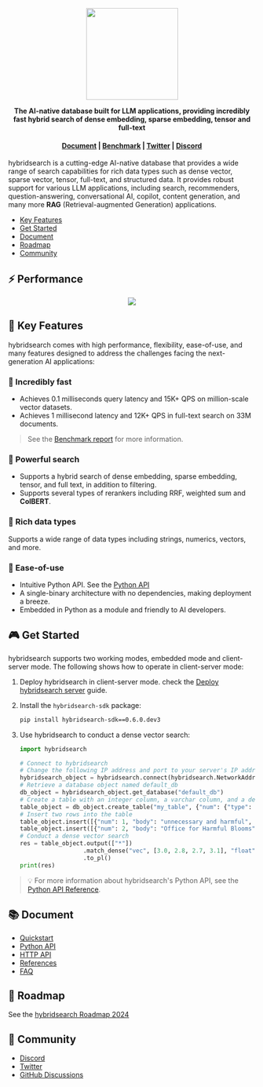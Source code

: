 <div align="center">
  <img width="187" src="https://github.com/hybridsearchflow/hybridsearch/assets/7248/015e1f02-1f7f-4b09-a0c2-9d261cd4858b"/>
</div>


<p align="center">
    <b>The AI-native database built for LLM applications, providing incredibly fast hybrid search of dense embedding, sparse embedding, tensor and full-text</b>
</p>

<h4 align="center">
  <a href="https://hybridsearchflow.org/docs/dev/category/get-started">Document</a> |
  <a href="https://hybridsearchflow.org/docs/dev/benchmark">Benchmark</a> |
  <a href="https://twitter.com/hybridsearchflowai">Twitter</a> |
  <a href="https://discord.gg/jEfRUwEYEV">Discord</a>
</h4>


hybridsearch is a cutting-edge AI-native database that provides a wide range of search capabilities for rich data types such as dense vector, sparse vector, tensor, full-text, and structured data. It provides robust support for various LLM applications, including search, recommenders, question-answering, conversational AI, copilot, content generation, and many more **RAG** (Retrieval-augmented Generation) applications.

- [Key Features](#-key-features)
- [Get Started](#-get-started)
- [Document](#-document)
- [Roadmap](#-roadmap)
- [Community](#-community)

## ⚡️ Performance

<div class="column" align="middle">
  <img src="https://github.com/user-attachments/assets/c4c98e23-62ac-4d1a-82e5-614bca96fe0a"/>
</div>

## 🌟 Key Features

hybridsearch comes with high performance, flexibility, ease-of-use, and many features designed to address the challenges facing the next-generation AI applications:

### 🚀 Incredibly fast

- Achieves 0.1 milliseconds query latency and 15K+ QPS on million-scale vector datasets.
- Achieves 1 millisecond latency and 12K+ QPS in full-text search on 33M documents.

> See the [Benchmark report](https://hybridsearchflow.org/docs/dev/benchmark) for more information.

### 🔮 Powerful search

- Supports a hybrid search of dense embedding, sparse embedding, tensor, and full text, in addition to filtering.
- Supports several types of rerankers including RRF, weighted sum and **ColBERT**.

### 🍔 Rich data types

Supports a wide range of data types including strings, numerics, vectors, and more.

### 🎁 Ease-of-use

- Intuitive Python API. See the [Python API](https://hybridsearchflow.org/docs/dev/pysdk_api_reference)
- A single-binary architecture with no dependencies, making deployment a breeze.
- Embedded in Python as a module and friendly to AI developers.  

## 🎮 Get Started

hybridsearch supports two working modes, embedded mode and client-server mode. The following shows how to operate in client-server mode:

1. Deploy hybridsearch in client-server mode. check the [Deploy hybridsearch server](https://hybridsearchflow.org/docs/dev/deploy_hybridsearch_server) guide.

2. Install the `hybridsearch-sdk` package:
   ```bash
   pip install hybridsearch-sdk==0.6.0.dev3
   ```

3. Use hybridsearch to conduct a dense vector search:
   ```python
   import hybridsearch

   # Connect to hybridsearch
   # Change the following IP address and port to your server's IP address and port
   hybridsearch_object = hybridsearch.connect(hybridsearch.NetworkAddress("127.0.0.1", 23817))
   # Retrieve a database object named default_db
   db_object = hybridsearch_object.get_database("default_db")
   # Create a table with an integer column, a varchar column, and a dense vector column
   table_object = db_object.create_table("my_table", {"num": {"type": "integer"}, "body": {"type": "varchar"}, "vec": {"type": "vector, 4, float"}})
   # Insert two rows into the table
   table_object.insert([{"num": 1, "body": "unnecessary and harmful", "vec": [1.0, 1.2, 0.8, 0.9]}])
   table_object.insert([{"num": 2, "body": "Office for Harmful Blooms", "vec": [4.0, 4.2, 4.3, 4.5]}])
   # Conduct a dense vector search
   res = table_object.output(["*"])
                     .match_dense("vec", [3.0, 2.8, 2.7, 3.1], "float", "ip", 2)
                     .to_pl()
   print(res)
   ```

> 💡 For more information about hybridsearch's Python API, see the [Python API Reference](https://hybridsearchflow.org/docs/dev/pysdk_api_reference).

## 📚 Document

- [Quickstart](https://hybridsearchflow.org/docs/dev/)
- [Python API](https://hybridsearchflow.org/docs/dev/pysdk_api_reference)
- [HTTP API](https://hybridsearchflow.org/docs/dev/http_api_reference)
- [References](https://hybridsearchflow.org/docs/dev/category/references)
- [FAQ](https://hybridsearchflow.org/docs/dev/FAQ)

## 📜 Roadmap

See the [hybridsearch Roadmap 2024](https://github.com/hybridsearchflow/hybridsearch/issues/338)

## 🙌 Community

- [Discord](https://discord.gg/jEfRUwEYEV)
- [Twitter](https://twitter.com/hybridsearchflowai)
- [GitHub Discussions](https://github.com/hybridsearchflow/hybridsearch/discussions)

